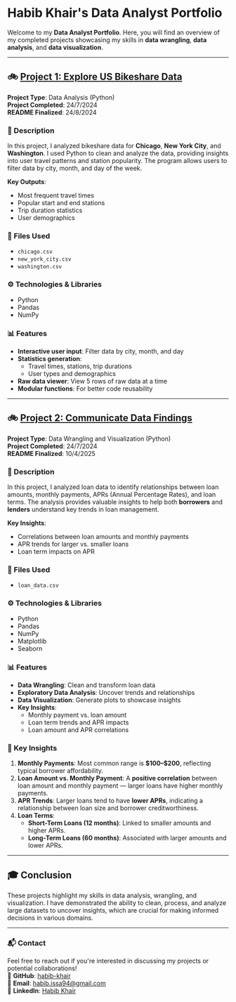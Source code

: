# Habib Khair's Data Analyst Portfolio

Welcome to my **Data Analyst Portfolio**. Here, you will find an overview of my completed projects showcasing my skills in **data wrangling**, **data analysis**, and **data visualization**.  

---

## 🚲 [Project 1: Explore US Bikeshare Data](https://github.com/habib-khair/Bikeshare_data)

**Project Type**: Data Analysis (Python)  
**Project Completed**: 24/7/2024  
**README Finalized**: 24/8/2024  

### 📌 Description  
In this project, I analyzed bikeshare data for **Chicago**, **New York City**, and **Washington**. I used Python to clean and analyze the data, providing insights into user travel patterns and station popularity. The program allows users to filter data by city, month, and day of the week.

**Key Outputs**:
- Most frequent travel times
- Popular start and end stations
- Trip duration statistics
- User demographics

### 📂 Files Used  
- `chicago.csv`  
- `new_york_city.csv`  
- `washington.csv`

### ⚙️ Technologies & Libraries  
- Python  
- Pandas  
- NumPy

### 📊 Features  
- **Interactive user input**: Filter data by city, month, and day  
- **Statistics generation**:
  - Travel times, stations, trip durations
  - User types and demographics
- **Raw data viewer**: View 5 rows of raw data at a time  
- **Modular functions**: For better code reusability

---

## 🚲 [Project 2: Communicate Data Findings](https://github.com/habib-khair/communicate-data-findings)

**Project Type**: Data Wrangling and Visualization (Python)  
**Project Completed**: 24/7/2024  
**README Finalized**: 10/4/2025  

### 📌 Description  
In this project, I analyzed loan data to identify relationships between loan amounts, monthly payments, APRs (Annual Percentage Rates), and loan terms. The analysis provides valuable insights to help both **borrowers** and **lenders** understand key trends in loan management.

**Key Insights**:
- Correlations between loan amounts and monthly payments
- APR trends for larger vs. smaller loans
- Loan term impacts on APR

### 📂 Files Used  
- `loan_data.csv`

### ⚙️ Technologies & Libraries  
- Python  
- Pandas  
- NumPy  
- Matplotlib  
- Seaborn

### 📊 Features  
- **Data Wrangling**: Clean and transform loan data  
- **Exploratory Data Analysis**: Uncover trends and relationships  
- **Data Visualization**: Generate plots to showcase insights  
- **Key Insights**:
  - Monthly payment vs. loan amount
  - Loan term trends and APR impacts
  - Loan amount and APR correlations

### 🧠 Key Insights  
1. **Monthly Payments**: Most common range is **\$100–\$200**, reflecting typical borrower affordability.  
2. **Loan Amount vs. Monthly Payment**: A **positive correlation** between loan amount and monthly payment — larger loans have higher monthly payments.  
3. **APR Trends**: Larger loans tend to have **lower APRs**, indicating a relationship between loan size and borrower creditworthiness.  
4. **Loan Terms**:  
   - **Short-Term Loans (12 months)**: Linked to smaller amounts and higher APRs.  
   - **Long-Term Loans (60 months)**: Associated with larger amounts and lower APRs.

---

## 🎓 Conclusion  
These projects highlight my skills in data analysis, wrangling, and visualization. I have demonstrated the ability to clean, process, and analyze large datasets to uncover insights, which are crucial for making informed decisions in various domains.

---

### 📬 Contact  
Feel free to reach out if you're interested in discussing my projects or potential collaborations!  
🔗 **GitHub**: [habib-khair](https://github.com/habib-khair)  
📧 **Email**: [habib.issa94@gmail.com](mailto:habib.issa94@gmail.com)  
🔗 **LinkedIn**: [Habib Khair](https://www.linkedin.com/in/habib-khair/)
